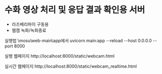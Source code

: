 # 수화 영상 처리 및 응답 결과 확인용 서버

- 라즈베리파이 구동용
- 웹캠 녹화/녹화종료

실행법
\mosu\web-main\app에서
uvicorn main:app --reload --host 0.0.0.0 --port 8000

실행 웹페이지
http://localhost:8000/static/webcam.html

실시간 웹페이지
http://localhost:8000/static/webcam_realtime.html